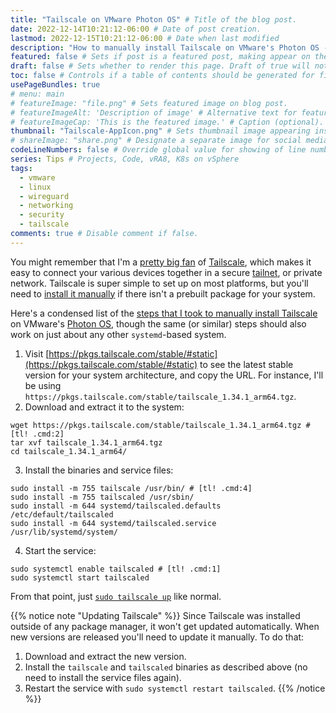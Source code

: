 ```yaml
---
title: "Tailscale on VMware Photon OS" # Title of the blog post.
date: 2022-12-14T10:21:12-06:00 # Date of post creation.
lastmod: 2022-12-15T10:21:12-06:00 # Date when last modified
description: "How to manually install Tailscale on VMware's Photon OS - or any other systemd-based platform without official Tailscale packages." # Description used for search engine.
featured: false # Sets if post is a featured post, making appear on the home page side bar.
draft: false # Sets whether to render this page. Draft of true will not be rendered.
toc: false # Controls if a table of contents should be generated for first-level links automatically.
usePageBundles: true
# menu: main
# featureImage: "file.png" # Sets featured image on blog post.
# featureImageAlt: 'Description of image' # Alternative text for featured image.
# featureImageCap: 'This is the featured image.' # Caption (optional).
thumbnail: "Tailscale-AppIcon.png" # Sets thumbnail image appearing inside card on homepage.
# shareImage: "share.png" # Designate a separate image for social media sharing.
codeLineNumbers: false # Override global value for showing of line numbers within code block.
series: Tips # Projects, Code, vRA8, K8s on vSphere
tags:
  - vmware
  - linux
  - wireguard
  - networking
  - security
  - tailscale
comments: true # Disable comment if false.
---
```

You might remember that I'm a [pretty big fan](/secure-networking-made-simple-with-tailscale/) of [Tailscale](https://tailscale.com), which makes it easy to connect your various devices together in a secure [tailnet](https://tailscale.com/kb/1136/tailnet/), or private network. Tailscale is super simple to set up on most platforms, but you'll need to [install it manually](https://tailscale.com/download/linux/static) if there isn't a prebuilt package for your system.

Here's a condensed list of the [steps that I took to manually install Tailscale](/esxi-arm-on-quartz64/#installing-tailscale) on VMware's [Photon OS](https://github.com/vmware/photon), though the same (or similar) steps should also work on just about any other `systemd`-based system.

1. Visit [https://pkgs.tailscale.com/stable/#static](https://pkgs.tailscale.com/stable/#static) to see the latest stable version for your system architecture, and copy the URL. For instance, I'll be using `https://pkgs.tailscale.com/stable/tailscale_1.34.1_arm64.tgz`.
2. Download and extract it to the system:
```shell
wget https://pkgs.tailscale.com/stable/tailscale_1.34.1_arm64.tgz # [tl! .cmd:2]
tar xvf tailscale_1.34.1_arm64.tgz
cd tailscale_1.34.1_arm64/
```
3. Install the binaries and service files:
```shell
sudo install -m 755 tailscale /usr/bin/ # [tl! .cmd:4]
sudo install -m 755 tailscaled /usr/sbin/
sudo install -m 644 systemd/tailscaled.defaults /etc/default/tailscaled
sudo install -m 644 systemd/tailscaled.service /usr/lib/systemd/system/
```
4. Start the service:
```shell
sudo systemctl enable tailscaled # [tl! .cmd:1]
sudo systemctl start tailscaled
```

From that point, just [`sudo tailscale up`](https://tailscale.com/kb/1080/cli/#up) like normal.

{{% notice note "Updating Tailscale" %}}
Since Tailscale was installed outside of any package manager, it won't get updated automatically. When new versions are released you'll need to update it manually. To do that:
1. Download and extract the new version.
2. Install the `tailscale` and `tailscaled` binaries as described above (no need to install the service files again).
3. Restart the service with `sudo systemctl restart tailscaled`.
{{% /notice %}}
